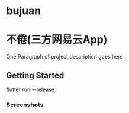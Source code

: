 # bujuan

# 不倦(三方网易云App)

One Paragraph of project description goes here

## Getting Started

flutter run --release


### Screenshots




